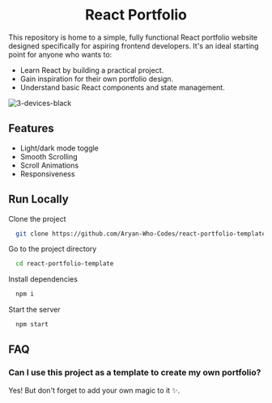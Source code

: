 <h1 align="center"> React Portfolio</h1>

This repository is home to a simple, fully functional React portfolio website designed specifically for aspiring frontend developers. It's an ideal starting point for anyone who wants to:

- Learn React by building a practical project.
- Gain inspiration for their own portfolio design.
- Understand basic React components and state management.


![3-devices-black](https://github.com/sohomofficial/react-portfolio/assets/93909798/1bb8d209-1a2e-4aa5-ab8e-ff6fb93a7a1e)
## Features

- Light/dark mode toggle
- Smooth Scrolling
- Scroll Animations
- Responsiveness



## Run Locally

Clone the project

```bash
  git clone https://github.com/Aryan-Who-Codes/react-portfolio-template.git
```

Go to the project directory

```bash
  cd react-portfolio-template
```

Install dependencies

```bash
  npm i
```

Start the server

```bash
  npm start
```


## FAQ

### Can I use this project as a template to create my own portfolio?

Yes! But don't forget to add your own magic to it ✨.

